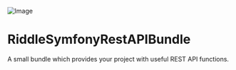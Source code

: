![Image](https://api.travis-ci.org/riddle-com/RiddleSymfonyRestAPIBundle.svg?branch=5.0)

# RiddleSymfonyRestAPIBundle
A small bundle which provides your project with useful REST API functions.

